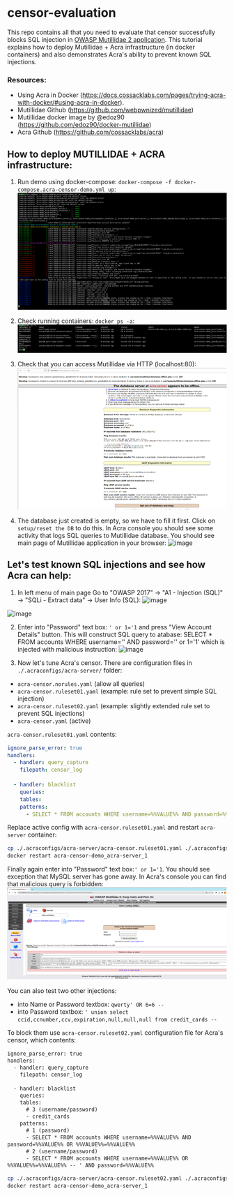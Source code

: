 # censor-evaluation

This repo contains all that you need to evaluate that censor successfully blocks
SQL injection in [OWASP Mutillidae 2 application](https://github.com/webpwnized/mutillidae). This tutorial explains how to deploy Mutillidae + Acra infrastructure (in docker containers)
and also demonstrates Acra's ability to prevent known SQL injections.

### Resources:

- Using Acra in Docker (https://docs.cossacklabs.com/pages/trying-acra-with-docker/#using-acra-in-docker).
- Mutillidae Github (https://github.com/webpwnized/mutillidae)
- Mutillidae docker image by @edoz90 (https://github.com/edoz90/docker-mutillidae)
- Acra Github (https://github.com/cossacklabs/acra)

## How to deploy MUTILLIDAE + ACRA infrastructure:
1. Run demo using docker-compose: `docker-compose -f docker-compose.acra-censor-demo.yml up`: ![image](https://github.com/cossacklabs/acra-censor-demo/blob/master/images/image_1.png)

2. Check running containers: `docker ps -a`: ![image](https://github.com/cossacklabs/acra-censor-demo/blob/master/images/image_2.png)

3. Check that you can access Mutillidae via HTTP (localhost:80): ![image](https://github.com/cossacklabs/acra-censor-demo/blob/master/images/image_3.png)

4. The database just created is empty, so we have to fill it first. Click on `setup/reset the DB` to do this. In Acra console you should see some activity that logs SQL queries to Mutillidae database. You should see main page of Mutillidae application in your browser: ![image](https://github.com/cossacklabs/acra-censor-demo/blob/master/images/image_4.png)

## Let's test known SQL injections and see how Acra can help:
1. In left menu of main page Go to "OWASP 2017" -> "A1 - Injection (SQL)" -> "SQLi - Extract data" -> User Info (SQL): ![image](https://github.com/cossacklabs/acra-censor-demo/blob/master/images/image_5.png)

![image](https://github.com/cossacklabs/acra-censor-demo/blob/master/images/image_5a.png)

2. Enter into "Password" text box: `' or 1='1` and press "View Account Details" button. This will construct SQL query to atabase: SELECT * FROM accounts WHERE username='' AND password='' or 1='1' which is injected with malicious instruction: ![image](https://github.com/cossacklabs/acra-censor-demo/blob/master/images/image_6.png)

3. Now let's tune Acra's censor. There are configuration files in `./.acraconfigs/acra-server/` folder:
- `acra-censor.norules.yaml` (allow all queries)
- `acra-censor.ruleset01.yaml` (example: rule set to prevent simple SQL injection)
- `acra-censor.ruleset02.yaml` (example: slightly extended rule set to prevent SQL injections)
- `acra-censor.yaml` (active)

`acra-censor.ruleset01.yaml` contents:
```yaml
ignore_parse_error: true
handlers:
  - handler: query_capture
    filepath: censor_log

  - handler: blacklist
    queries:
    tables:
    patterns:
      - SELECT * FROM accounts WHERE username=%%VALUE%% AND password=%%VALUE%% OR %%VALUE%%=%%VALUE%
```

Replace active config with `acra-censor.ruleset01.yaml` and restart `acra-server` container:
```bash
cp ./.acraconfigs/acra-server/acra-censor.ruleset01.yaml ./.acraconfigs/acra-server/acra-censor.yaml
docker restart acra-censor-demo_acra-server_1
```

Finally again enter into "Password" text box:`' or 1='1`. You should see exception that MySQL server has gone away. In Acra's console you can find that malicious query is forbidden: ![image](https://github.com/cossacklabs/acra-censor-demo/blob/master/images/image_7.png)

You can also test two other injections:

- into Name or Password textbox: `qwerty' OR 6=6 -- `
- into Password textbox: `' union select ccid,ccnumber,ccv,expiration,null,null,null from credit_cards -- `

To block them use `acra-censor.ruleset02.yaml` configuration file for Acra's censor, which contents:
```console
ignore_parse_error: true
handlers:
  - handler: query_capture
    filepath: censor_log

  - handler: blacklist
    queries:
    tables:
      # 3 (username/password)
      - credit_cards
    patterns:
      # 1 (password)
      - SELECT * FROM accounts WHERE username=%%VALUE%% AND password=%%VALUE%% OR %%VALUE%%=%%VALUE%%
      # 2 (username/password)
      - SELECT * FROM accounts WHERE username=%%VALUE%% OR %%VALUE%%=%%VALUE%% -- ' AND password=%%VALUE%%
```
```bash
cp ./.acraconfigs/acra-server/acra-censor.ruleset02.yaml ./.acraconfigs/acra-server/acra-censor.yaml
docker restart acra-censor-demo_acra-server_1
```

